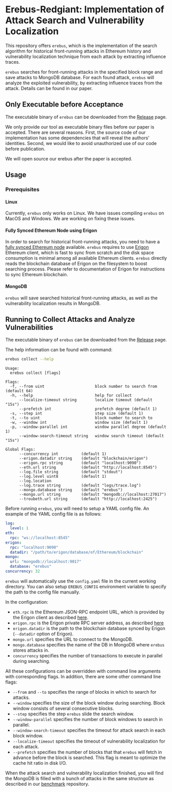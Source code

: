 # Erebus-Redgiant: Implementation of Attack Search and Vulnerability Localization

This repository offers `erebus`, which is the implementation of the search algorithm for historical front-running attacks in Ethereum history and vulnerability localization technique from each attack by extracting influence traces.

`erebus` searches for front-running attacks in the specified block range and save attacks to MongoDB database.
For each found attack, `erebus` will analyze the exploited vulnerability, by extracting influence traces from the attack.
Details can be found in our paper.

## Only Executable before Acceptance

The executable binary of `erebus` can be downloaded from the [Release](https://github.com/erebus-redgiant/tool/releases) page.

We only provide our tool as executable binary files before our paper is accepted.
There are several reasons.
First, the source code of our implementation has some dependencies that will reveal the authors' identities.
Second, we would like to avoid unauthorized use of our code before publication.

We will open source our erebus after the paper is accepted.

## Usage

### Prerequisites

#### Linux

Currently, `erebus` only works on Linux.
We have issues compiling `erebus` on MacOS and Windows.
We are working on fixing these issues.

#### Fully Synced Ethereum Node using Erigon

In order to search for historical front-running attacks, you need to have a [fully synced Ethereum node](https://ethereum.org/en/developers/docs/nodes-and-clients/#full-node) available.
`erebus` requires to use [Erigon](https://github.com/ledgerwatch/erigon) Ethereum client, which is fast to sync from scratch and the disk space consumption is minimal among all available Ethereum clients.
`erebus` directly reads the blockchain database of Erigon on the filesystem to boost searching process.
Please refer to documentation of Erigon for instructions to sync Ethereum blockchain.

#### MongoDB

`erebus` will save searched historical front-running attacks, as well as the vulnerability localization results in MongoDB.

## Running to Collect Attacks and Analyze Vulnerabilities

The executable binary of `erebus` can be downloaded from the [Release](https://github.com/erebus-redgiant/tool/releases) page.

The help information can be found with command:
```bash
erebus collect --help
```

```
Usage:
  erebus collect [flags]

Flags:
  -f, --from uint                      block number to search from (default 64)
  -h, --help                           help for collect
      --localize-timeout string        localize timeout (default "15s")
      --prefetch int                   prefetch degree (default 1)
  -s, --step int                       step size (default 1)
  -t, --to uint                        block number to search to
  -w, --window int                     window size (default 1)
  -p, --window-parallel int            window parallel degree (default 1)
      --window-search-timeout string   window search timeout (default "15s")

Global Flags:
      --concurrency int          (default 1)
      --erigon.datadir string    (default "blockchain/erigon")
      --erigon.rpc string        (default "localhost:9090")
      --eth.url string           (default "http://localhost:8545")
      --log.file string          (default "stdout")
      --log.level uint8          (default 1)
      --log.location
      --log.trace string         (default "logs/trace.log")
      --mongo.database string    (default "erebus")
      --mongo.url string         (default "mongodb://localhost:27017")
      --troubeth.url string      (default "http://localhost:2425")
```

Before running `erebus`, you will need to setup a YAML config file.
An example of the YAML config file is as follows:
```yaml
log:
  level: 1
eth:
  rpc: "ws://localhost:8545"
erigon:
  rpc: "localhost:9090"
  datadir: "/path/to/erigon/database/of/Ethereum/blockchain"
mongo:
  url: "mongodb://localhost:9017"
  database: "erebus"
concurrency: 32
```
`erebus` will automatically use the `config.yaml` file in the current working directory.
You can also setup `EREBUS_CONFIG` environment variable to specify the path to the config file manually.

In the configuration:
- `eth.rpc` is the Ethereum JSON-RPC endpoint URL, which is provided by the Erigon client as described [here](https://github.com/ledgerwatch/erigon#json-rpc-daemon).
- `erigon.rpc` is the Erigon private RPC server address, as described [here](https://github.com/ledgerwatch/erigon/blob/devel/cmd/rpcdaemon/README.md)
- `erigon.datadir` is the path to the blockchain database synced by Erigon (`--datadir` option of Erigon).
- `mongo.url` specifies the URL to connect to the MongoDB.
- `mongo.database` specifies the name of the DB in MongoDB where `erebus` stores attacks in.
- `concurrency` specifies the number of transactions to execute in parallel during searching.

All these configurations can be overridden with command line arguments with corresponding flags.
In addition, there are some other command line flags:
- `--from` and `--to` specifies the range of blocks in which to search for attacks.
- `--window` specifies the size of the block window during searching. Block window consists of several consecutive blocks.
- `--step` specifies the step `erebus` slide the search window.
- `--window-parallel` specifies the number of block windows to search in parallel.
- `--window-search-timeout` specifies the timeout for attack search in each block window.
- `--localize-timeout` specifies the timeout of vulnerability localization for each attack.
- `--prefetch` specifies the number of blocks that that `erebus` will fetch in advance before the block is searched. This flag is meant to optimize the cache hit ratio in disk I/O.

When the attack search and vulnerability localization finished,
you will find the MongoDB is filled with a bunch of attacks in the same structure as described in our [benchmark](https://github.com/erebus-redgiant/benchmark) repository.
